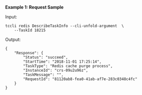 **Example 1: Request Sample**



Input: 

```
tccli redis DescribeTaskInfo --cli-unfold-argument  \
    --TaskId 18215
```

Output: 
```
{
    "Response": {
        "Status": "succeed",
        "StartTime": "2018-11-01 17:25:14",
        "TaskType": "Redis cache purge process",
        "InstanceId": "crs-09u2u96z",
        "TaskMessage": "",
        "RequestId": "81120ab8-fea0-41ab-af7e-283c0348c4fc"
    }
}
```

